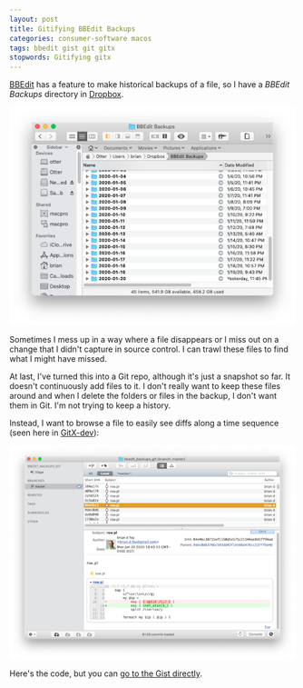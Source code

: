 ```yaml
---
layout: post
title: Gitifying BBEdit Backups
categories: consumer-software macos
tags: bbedit gist git gitx
stopwords: Gitifying gitx
---
```


[BBEdit](https://www.barebones.com/products/bbedit/) has a feature to make historical backups of a file, so I
have a *BBEdit Backups* directory in [Dropbox](https://db.tt/TOfJe58D).

<!--more-->

![BBEdit Backups](/images/bbedit_backups.png)

Sometimes I mess up in a way where a file disappears or I miss out on a
change that I didn't capture in source control. I can trawl these files
to find what I might have missed.

At last, I've turned this into a Git repo, although it's just a snapshot
so far. It doesn't continuously add files to it. I don't really want
to keep these files around and when I delete the folders or files in
the backup, I don't want them in Git. I'm not trying to keep a history.

Instead, I want to browse a file to easily see diffs along a time
sequence (seen here in [GitX-dev](https://rowanj.github.io/gitx/)):

![BBEdit Backups](/images/bbedit-backups-git.png)

Here's the code, but you can [go to the Gist directly](https://gist.github.com/briandfoy/65cd1648bcdca36436e9b77f7f64603d).

<script src="https://gist.github.com/briandfoy/65cd1648bcdca36436e9b77f7f64603d.js"></script>
